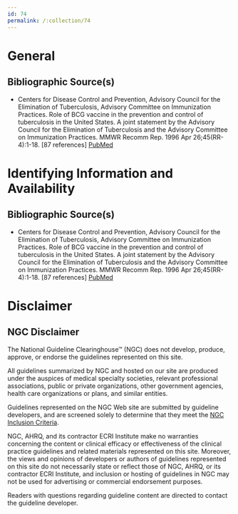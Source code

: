 ```yaml
---
id: 74
permalink: /:collection/74
---
```


# General

## Bibliographic Source(s)

- Centers for Disease Control and Prevention, Advisory Council for the Elimination of Tuberculosis, Advisory Committee on Immunization Practices. Role of BCG vaccine in the prevention and control of tuberculosis in the United States. A joint statement by the Advisory Council for the Elimination of Tuberculosis and the Advisory Committee on Immunization Practices. MMWR Recomm Rep. 1996 Apr 26;45(RR-4):1-18. [87 references] [ PubMed ](http://www.ncbi.nlm.nih.gov/entrez/query.fcgi?cmd=Retrieve&db=pubmed&dopt=Abstract&list_uids=8602127)

# Identifying Information and Availability

## Bibliographic Source(s)

- Centers for Disease Control and Prevention, Advisory Council for the Elimination of Tuberculosis, Advisory Committee on Immunization Practices. Role of BCG vaccine in the prevention and control of tuberculosis in the United States. A joint statement by the Advisory Council for the Elimination of Tuberculosis and the Advisory Committee on Immunization Practices. MMWR Recomm Rep. 1996 Apr 26;45(RR-4):1-18. [87 references] [ PubMed ](http://www.ncbi.nlm.nih.gov/entrez/query.fcgi?cmd=Retrieve&db=pubmed&dopt=Abstract&list_uids=8602127)

# Disclaimer

## NGC Disclaimer

The National Guideline Clearinghouse™ (NGC) does not develop, produce, approve, or endorse the guidelines represented on this site.

All guidelines summarized by NGC and hosted on our site are produced under the auspices of medical specialty societies, relevant professional associations, public or private organizations, other government agencies, health care organizations or plans, and similar entities.

Guidelines represented on the NGC Web site are submitted by guideline developers, and are screened solely to determine that they meet the [NGC Inclusion Criteria](/help-and-about/summaries/inclusion-criteria).

NGC, AHRQ, and its contractor ECRI Institute make no warranties concerning the content or clinical efficacy or effectiveness of the clinical practice guidelines and related materials represented on this site. Moreover, the views and opinions of developers or authors of guidelines represented on this site do not necessarily state or reflect those of NGC, AHRQ, or its contractor ECRI Institute, and inclusion or hosting of guidelines in NGC may not be used for advertising or commercial endorsement purposes.

Readers with questions regarding guideline content are directed to contact the guideline developer.

